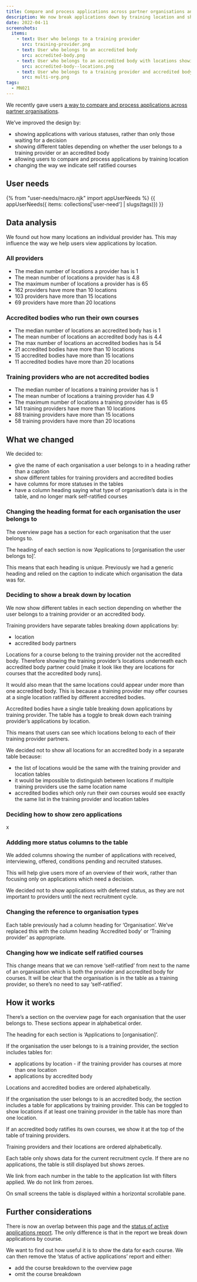 ```yaml
---
title: Compare and process applications across partner organisations and training locations (iteration 2)
description: We now break applications down by training location and show additional statuses.
date: 2022-04-11
screenshots:
  items:
    - text: User who belongs to a training provider
      src: training-provider.png
    - text: User who belongs to an accredited body
      src: accredited-body.png
    - text: User who belongs to an accredited body with locations showing
      src: accredited-body--locations.png
    - text: User who belongs to a training provider and accredited body
      src: multi-org.png
tags:
  - MN021
---
```


We recently gave users [a way to compare and process applications across partner organisations](/manage-teacher-training-applications/helping-users-compare-and-process-applications-across-partner-organisations/).

We’ve improved the design by:

- showing applications with various statuses, rather than only those waiting for a decision
- showing different tables depending on whether the user belongs to a training provider or an accredited body
- allowing users to compare and process applications by training location
- changing the way we indicate self ratified courses

## User needs

{% from "user-needs/macro.njk" import appUserNeeds %}
{{ appUserNeeds({ items: collections['user-need'] | slugs(tags)}) }}

## Data analysis

We found out how many locations an individual provider has. This may influence the way we help users view applications by location.

### All providers

- The median number of locations a provider has is 1
- The mean number of locations a provider has is 4.8
- The maximum number of locations a provider has is 65
- 162 providers have more than 10 locations
- 103 providers have more than 15 locations
- 69 providers have more than 20 locations

### Accredited bodies who run their own courses

- The median number of locations an accredited body has is 1
- The mean number of locations an accredited body has is 4.4
- The max number of locations an accredited bodies has is 54
- 21 accredited bodies have more than 10 locations
- 15 accredited bodies have more than 15 locations
- 11 accredited bodies have more than 20 locations

### Training providers who are not accredited bodies

- The median number of locations a training provider has is 1
- The mean number of locations a training provider has 4.9
- The maximum number of locations a training provider has is 65
- 141 training providers have more than 10 locations
- 88 training providers have more than 15 locations
- 58 training providers have more than 20 locations

## What we changed

We decided to:

- give the name of each organisation a user belongs to in a heading rather than a caption
- show different tables for training providers and accredited bodies
- have columns for more statuses in the tables
- have a column heading saying what type of organisation’s data is in the table, and no longer mark self-ratified courses

### Changing the heading format for each organisation the user belongs to

The overview page has a section for each organisation that the user belongs to.

The heading of each section is now ‘Applications to [organisation the user belongs to]’.

This means that each heading is unique. Previously we had a generic heading and relied on the caption to indicate which organisation the data was for.

### Deciding to show a break down by location

We now show different tables in each section depending on whether the user belongs to a training provider or an accredited body.

Training providers have separate tables breaking down applications by:

- location
- accredited body partners

Locations for a course belong to the training provider not the accredited body. Therefore showing the training provider’s locations underneath each accredited body partner could [make it look like they are locations for courses that the accredited body runs].

It would also mean that the same locations could appear under more than one accredited body. This is because a training provider may offer courses at a single location ratified by different accredited bodies.

Accredited bodies have a single table breaking down applications by training provider. The table has a toggle to break down each training provider’s applications by location.

This means that users can see which locations belong to each of their training provider partners.

We decided not to show all locations for an accredited body in a separate table because:

- the list of locations would be the same with the training provider and location tables
- it would be impossible to distinguish between locations if multiple training providers use the same location name
- accredited bodies which only run their own courses would see exactly the same list in the training provider and location tables

### Deciding how to show zero applications

x

### Addding more status columns to the table

We added columns showing the number of applications with received, interviewing, offered, conditions pending and recruited statuses.

This will help give users more of an overview of their work, rather than focusing only on applications which need a decision.

We decided not to show applications with deferred status, as they are not important to providers until the next recruitment cycle.

### Changing the reference to organisation types

Each table previously had a column heading for ‘Organisation’. We’ve replaced this with the column heading ‘Accredited body’ or ‘Training provider’ as appropriate.

### Changing how we indicate self ratified courses

This change means that we can remove ‘self-ratified’ from next to the name of an organisation which is both the provider and accredited body for courses. It will be clear that the organisation is in the table as a training provider, so there’s no need to say ‘self-ratified’.

## How it works

There’s a section on the overview page for each organisation that the user belongs to. These sections appear in alphabetical order.

The heading for each section is ‘Applications to [organisation]’.

If the organisation the user belongs to is a training provider, the section includes tables for:

- applications by location - if the training provider has courses at more than one location
- applications by accredited body

Locations and accredited bodies are ordered alphabetically.

If the organisation the user belongs to is an accredited body, the section includes a table for applications by training provider. This can be toggled to show locations if at least one training provider in the table has more than one location.

If an accredited body ratifies its own courses, we show it at the top of the table of training providers.

Training providers and their locations are ordered alphabetically.

Each table only shows data for the current recruitment cycle. If there are no applications, the table is still displayed but shows zeroes.

We link from each number in the table to the application list with filters applied. We do not link from zeroes.

On small screens the table is displayed within a horizontal scrollable pane.

## Further considerations

There is now an overlap between this page and the [status of active applications report](/manage-teacher-training-applications/helping-users-check-how-quickly-courses-are-filling-up/). The only difference is that in the report we break down applications by course.

We want to find out how useful it is to show the data for each course. We can then remove the ‘status of active applications’ report and either:

- add the course breakdown to the overview page
- omit the course breakdown
